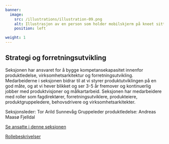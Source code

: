 ```yaml
---
banner:
  image:
    src: /illustrations/illustration-09.png
    alt: Illustrasjon av en person som holder mobilskjerm på kneet sitt
    position: left

weight: 1
---
```


## Strategi og forretningsutvikling

Seksjonen har ansvaret for å bygge kompetansekapasitet innenfor produktledelse, virksomhetsarkitektur og forretningsutvikling. 
Medarbeiderne i seksjonen bidrar til at vi styrer produktutviklingen på en god måte, og at vi hever blikket og ser 3-5 år fremover og kontinuerlig jobber med produktvisjoner og målkartarbeid. Seksjonen har medarbeidere med roller som fagdirektører, forretningsutviklere, produkteiere, produktgruppeledere, behovsdrivere og virksomhetsarkitekter.

Seksjonsleder: Tor Arild Sunnevåg
Gruppeleder produktledelse: Andreas Maasø Fjelldal

[Se ansatte i denne seksjonen](https://digdir.sharepoint.com/SitePages/Brukeropple.aspx)

[Rollebeskrivelser](https://digdir.sharepoint.com/:f:/r/sites/DigdirDGT/Delte%20dokumenter/Rollebeskrivelser,%20nye,%20Arbeidsomr%C3%A5de/Rollebeskrivelser%20BOD?csf=1&web=1&e=1ITt9x)
